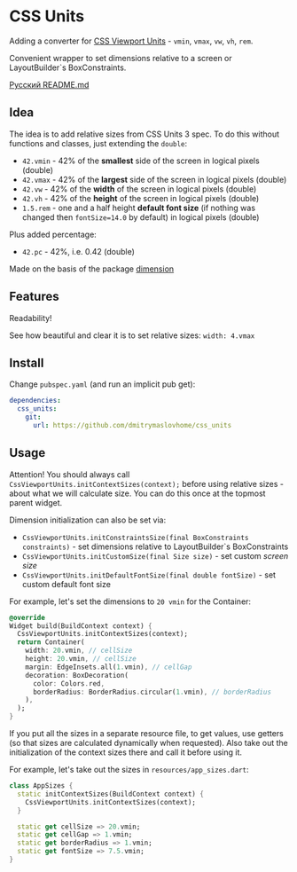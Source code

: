 # CSS Units

Adding a converter for [CSS Viewport Units](https://alligator.io/css/viewport-units/) - `vmin`, `vmax`, `vw`, `vh`, `rem`.

Convenient wrapper to set dimensions relative to a screen
or LayoutBuilder`s BoxConstraints.

[Русский README.md](README.ru.md)

## Idea

The idea is to add relative sizes from CSS Units 3 spec.
To do this without functions and classes, just extending the `double`:

- `42.vmin` - 42% of the **smallest** side of the screen in logical pixels (double)
- `42.vmax` - 42% of the **largest** side of the screen in logical pixels (double)
- `42.vw` - 42% of the **width** of the screen in logical pixels (double)
- `42.vh` - 42% of the **height** of the screen in logical pixels (double)
- `1.5.rem` - one and a half height **default font size** (if nothing was changed then `fontSize=14.0` by default) in logical pixels (double)

Plus added percentage:

- `42.pc` - 42%, i.e. 0.42  (double)

Made on the basis of the package [dimension](https://pub.dev/packages/dimension)

## Features

Readability!

See how beautiful and clear it is to set relative sizes: `width: 4.vmax`

## Install

Change `pubspec.yaml` (and run an implicit pub get):

```yaml
dependencies:
  css_units:
    git:
      url: https://github.com/dmitrymaslovhome/css_units
```

## Usage

Attention! You should always call `CssViewportUnits.initContextSizes(context);`
before using relative sizes - about what we will calculate size.
You can do this once at the topmost parent widget.

Dimension initialization can also be set via:

- `CssViewportUnits.initConstraintsSize(final BoxConstraints constraints)` - set dimensions relative to LayoutBuilder`s BoxConstraints
- `CssViewportUnits.initCustomSize(final Size size)` - set custom *screen size*
- `CssViewportUnits.initDefaultFontSize(final double fontSize)` - set custom default font size

For example, let's set the dimensions to `20 vmin` for the Container:

```dart
@override
Widget build(BuildContext context) {
  CssViewportUnits.initContextSizes(context);
  return Container(
    width: 20.vmin, // cellSize
    height: 20.vmin, // cellSize
    margin: EdgeInsets.all(1.vmin), // cellGap
    decoration: BoxDecoration(
      color: Colors.red,
      borderRadius: BorderRadius.circular(1.vmin), // borderRadius
    ),
  );
}
```

If you put all the sizes in a separate resource file, to get values,
use getters (so that sizes are calculated dynamically when requested).
Also take out the initialization of the context sizes there and call it before using it.

For example, let's take out the sizes in `resources/app_sizes.dart`:

```dart
class AppSizes {
  static initContextSizes(BuildContext context) {
    CssViewportUnits.initContextSizes(context);
  }

  static get cellSize => 20.vmin;
  static get cellGap => 1.vmin;
  static get borderRadius => 1.vmin;
  static get fontSize => 7.5.vmin;
}
```
